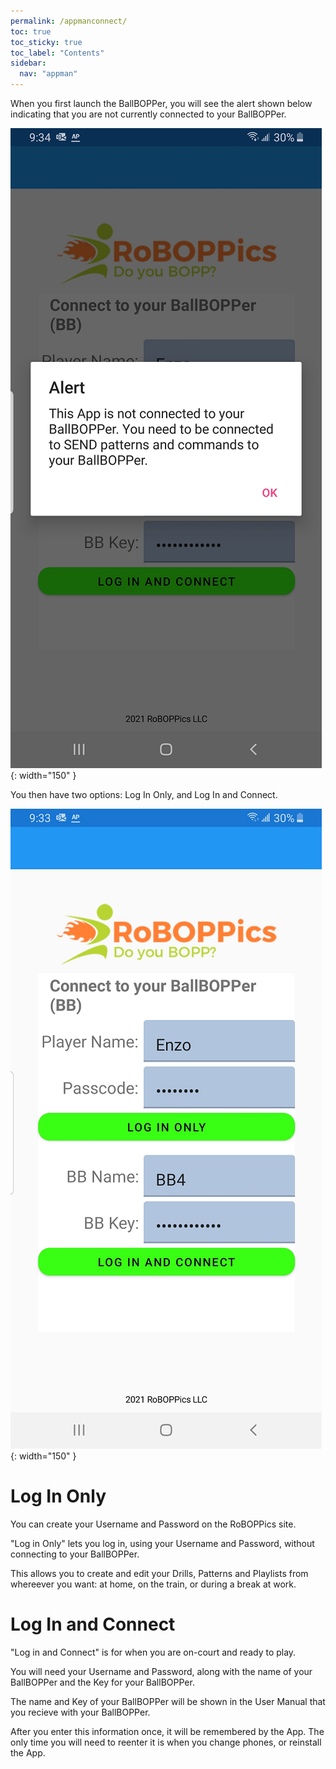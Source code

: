 ```yaml
---
permalink: /appmanconnect/
toc: true
toc_sticky: true
toc_label: "Contents"
sidebar:
  nav: "appman"
---
```

When you first launch the BallBOPPer, you will see the alert shown below indicating that you are not currently connected to your BallBOPPer.

![Connect Alert Image](../assets/images/ConnectAlert500.png){: width="150" } 

You then have two options: Log In Only, and Log In and Connect.

![Connect Image](../assets/images/Connect500.png){: width="150" } 

# Log In Only
You can create your Username and Password on the RoBOPPics site.

"Log in Only" lets you log in, using your Username and Password, without connecting to your BallBOPPer.

This allows you to create and edit your Drills, Patterns and Playlists from whereever you want: at home, on the train, or during a break at work.

# Log In and Connect
"Log in and Connect" is for when you are on-court and ready to play.

You will need your Username and Password, along with the name of your BallBOPPer and the Key for your BallBOPPer.

The name and Key of your BallBOPPer will be shown in the User Manual that you recieve with your BallBOPPer.

After you enter this information once, it will be remembered by the App. The only time you will need to reenter it is when you change phones, or reinstall the App.
